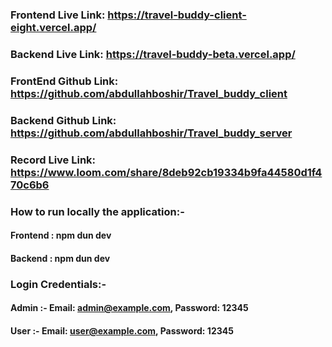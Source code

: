 ### Frontend Live Link: https://travel-buddy-client-eight.vercel.app/

### Backend Live Link: https://travel-buddy-beta.vercel.app/

### FrontEnd Github Link: https://github.com/abdullahboshir/Travel_buddy_client

### Backend Github Link: https://github.com/abdullahboshir/Travel_buddy_server

### Record Live Link: https://www.loom.com/share/8deb92cb19334b9fa44580d1f470c6b6

### How to run locally the application:-

#### Frontend : npm dun dev

#### Backend : npm dun dev

### Login Credentials:-

#### Admin :- Email: admin@example.com, Password: 12345

#### User :- Email: user@example.com, Password: 12345
